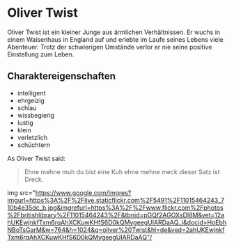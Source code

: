 # Oliver Twist
Oliver Twist ist ein kleiner Junge aus ärmlichen Verhältnissen. 
Er wuchs in einem Waisenhaus in England auf und erlebte im Laufe seines Lebens viele Abenteuer.
Trotz der schwierigen Umstände verlor er nie seine positive Einstellung zum Leben.

## Charaktereigenschaften

* intelligent
* ehrgeizig
* schlau
* wissbegierig
* lustig
* klein
* verletzlich
* schüchtern

As Oliver Twist said:

> Ehne mehne muh du bist eine Kuh
> ehne mehne meck dieser Satz ist Dreck.

img src="https://www.google.com/imgres?imgurl=https%3A%2F%2Flive.staticflickr.com%2F5491%2F11015464243_710b4e35dc_b.jpg&imgrefurl=https%3A%2F%2Fwww.flickr.com%2Fphotos%2Fbritishlibrary%2F11015464243%2F&tbnid=pGQf2AGOXsDl8M&vet=12ahUKEwjnkfTxm6rqAhXCKuwKHfS6D0kQMygeegUIARDaAQ..i&docid=HoEbhNBoTsGarM&w=764&h=1024&q=oliver%20Twist&hl=de&ved=2ahUKEwjnkfTxm6rqAhXCKuwKHfS6D0kQMygeegUIARDaAQ"/